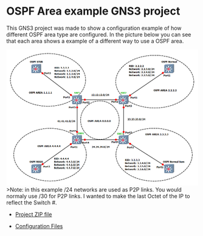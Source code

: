 # OSPF Area example GNS3 project

This GNS3 project was made to show a configuration example of how different OSPF area type are configured.  In the picture below you can see that each area shows a example of a different way to use a OSPF area.


<img src="screenshot.png">
>Note: in this example /24 networks are used as P2P links.  You would normaly use /30 for P2P links.  I wanted to make the last Octet of the IP to reflect the Switch #.


* [Project ZIP file](https://github.com/extremenetworks/Virtual_EXOS/raw/GNS3_VM_templates/gns3_projects/OSPF_areas/OSPFV2.zip)

* [Configuration Files](configurations)
